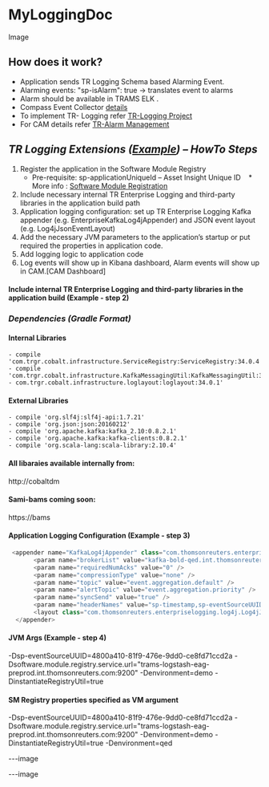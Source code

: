 # MyLoggingDoc

Image

## How does it work?
- Application sends TR Logging Schema based Alarming Event.
- Alarming events: "sp-isAlarm": true -> translates event to alarms
- Alarm should be available in TRAMS ELK .
- Compass Event Collector [details ](https://www.lucidchart.com/documents/edit/bc288850-67ec-4d22-b704-bfce333d6ef5/1?callback=close)
- To implement TR- Logging refer [TR-Logging Project](https://git.sami.int.thomsonreuters.com/TR-Enterprise-Logging/java-TR-Logging-Project-example)
- For CAM details refer [TR-Alarm Management](https://git.sami.int.thomsonreuters.com/TR-Enterprise-Logging/TR-Logging-Project/edit/master/TR-Alarm-Management-Service.md)

## *TR Logging Extensions ([Example]((https://git.sami.int.thomsonreuters.com/TR-Enterprise-Logging/java-TR-Logging-Project-example))) – HowTo Steps*
1. Register the application in the Software Module Registry
    * Pre-requisite: sp-applicationUniqueId – Asset Insight Unique ID
    * More info : [Software Module Registration](https://git.sami.int.thomsonreuters.com/TR-Enterprise-Logging/SoftwareModuleRegistry/blob/master/README.md)
2. Include necessary internal TR Enterprise Logging and third-party libraries in the application build path
3. Application logging configuration: set up TR Enterprise Logging Kafka  appender (e.g. EnterpriseKafkaLog4jAppender) and JSON event layout (e.g. Log4jJsonEventLayout)
4. Add the necessary JVM parameters to the application’s startup or put required the properties in application code. 
5. Add logging logic to application code 
6. Log events will show up in Kibana dashboard, Alarm events will show up in CAM.[CAM Dashboard]



#### Include internal TR Enterprise Logging and third-party libraries in the application build (Example - step 2)

### *Dependencies (Gradle Format)*

#### Internal Libraries
    - compile 'com.trgr.cobalt.infrastructure.ServiceRegistry:ServiceRegistry:34.0.4'
    - compile 'com.trgr.cobalt.infrastructure.KafkaMessagingUtil:KafkaMessagingUtil:32.3.12'
    - com.trgr.cobalt.infrastructure.loglayout:loglayout:34.0.1'

#### External Libraries
    - compile 'org.slf4j:slf4j-api:1.7.21'
    - compile 'org.json:json:20160212'
    - compile 'org.apache.kafka:kafka_2.10:0.8.2.1'
    - compile 'org.apache.kafka:kafka-clients:0.8.2.1'
    - compile 'org.scala-lang:scala-library:2.10.4'

#### All libaraies available internally from: 
http://cobaltdm

#### Sami-bams coming soon:
https://bams


#### Application Logging Configuration (Example - step 3)
```javascript 
 <appender name="KafkaLog4jAppender" class="com.thomsonreuters.enterpriselogging.appender.log4j.EnterpriseKafkaLog4jAppender">  
       <param name="brokerList" value="kafka-bold-qed.int.thomsonreuters.com:9092" />
       <param name="requiredNumAcks" value="0" />
       <param name="compressionType" value="none" />
       <param name="topic" value="event.aggregation.default" />
       <param name="alertTopic" value="event.aggregation.priority" />
       <param name="syncSend" value="true" />
       <param name="headerNames" value="sp-timestamp,sp-eventSourceUUID,sp-eventType,sp-eventSeverity,sp-isAlarm" />
       <layout class="com.thomsonreuters.enterpriselogging.log4j.Log4jJsonEventLayout" />
  </appender>    
```

#### JVM Args (Example - step 4)
-Dsp-eventSourceUUID=4800a410-81f9-476e-9dd0-ce8fd71ccd2a -Dsoftware.module.registry.service.url="trams-logstash-eag-preprod.int.thomsonreuters.com:9200" -Denvironment=demo -DinstantiateRegistryUtil=true


#### SM Registry properties specified as VM argument
-Dsp-eventSourceUUID=4800a410-81f9-476e-9dd0-ce8fd71ccd2a 
-Dsoftware.module.registry.service.url="trams-logstash-eag-preprod.int.thomsonreuters.com:9200" 
-Denvironment=demo -DinstantiateRegistryUtil=true
-Denvironment=qed

---image

---image
